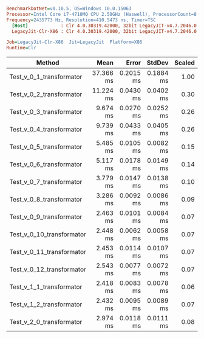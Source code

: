 ``` ini

BenchmarkDotNet=v0.10.5, OS=Windows 10.0.15063
Processor=Intel Core i7-4710MQ CPU 2.50GHz (Haswell), ProcessorCount=8
Frequency=2435773 Hz, Resolution=410.5473 ns, Timer=TSC
  [Host]            : Clr 4.0.30319.42000, 32bit LegacyJIT-v4.7.2046.0
  LegacyJit-Clr-X86 : Clr 4.0.30319.42000, 32bit LegacyJIT-v4.7.2046.0

Job=LegacyJit-Clr-X86  Jit=LegacyJit  Platform=X86  
Runtime=Clr  

```
 |                    Method |      Mean |     Error |    StdDev | Scaled |     Gen 0 | Allocated |
 |-------------------------- |----------:|----------:|----------:|-------:|----------:|----------:|
 |  Test_v_0_1_transformator | 37.366 ms | 0.2015 ms | 0.1884 ms |   1.00 | 4808.3333 |  16.31 MB |
 |  Test_v_0_2_transformator | 11.224 ms | 0.0430 ms | 0.0402 ms |   0.30 | 2417.7083 |   7.69 MB |
 |  Test_v_0_3_transformator |  9.674 ms | 0.0270 ms | 0.0252 ms |   0.26 | 1843.7500 |   5.91 MB |
 |  Test_v_0_4_transformator |  9.739 ms | 0.0433 ms | 0.0405 ms |   0.26 | 1831.2500 |   5.91 MB |
 |  Test_v_0_5_transformator |  5.485 ms | 0.0105 ms | 0.0082 ms |   0.15 | 1537.5000 |   4.88 MB |
 |  Test_v_0_6_transformator |  5.117 ms | 0.0178 ms | 0.0149 ms |   0.14 | 2022.9167 |   6.29 MB |
 |  Test_v_0_7_transformator |  3.779 ms | 0.0147 ms | 0.0138 ms |   0.10 | 1992.7083 |    6.1 MB |
 |  Test_v_0_8_transformator |  3.286 ms | 0.0092 ms | 0.0086 ms |   0.09 | 1401.8229 |   4.33 MB |
 |  Test_v_0_9_transformator |  2.463 ms | 0.0101 ms | 0.0084 ms |   0.07 | 1407.0313 |   4.33 MB |
 | Test_v_0_10_transformator |  2.448 ms | 0.0062 ms | 0.0058 ms |   0.07 | 1400.7813 |   4.33 MB |
 | Test_v_0_11_transformator |  2.453 ms | 0.0114 ms | 0.0107 ms |   0.07 | 1401.8229 |   4.33 MB |
 | Test_v_0_12_transformator |  2.543 ms | 0.0077 ms | 0.0072 ms |   0.07 | 1520.8333 |   4.69 MB |
 |  Test_v_1_1_transformator |  2.418 ms | 0.0083 ms | 0.0078 ms |   0.06 | 1398.6979 |   4.33 MB |
 |  Test_v_1_2_transformator |  2.432 ms | 0.0095 ms | 0.0089 ms |   0.07 | 1407.0313 |   4.33 MB |
 |  Test_v_2_0_transformator |  2.974 ms | 0.0118 ms | 0.0111 ms |   0.08 | 1399.7396 |   4.33 MB |
